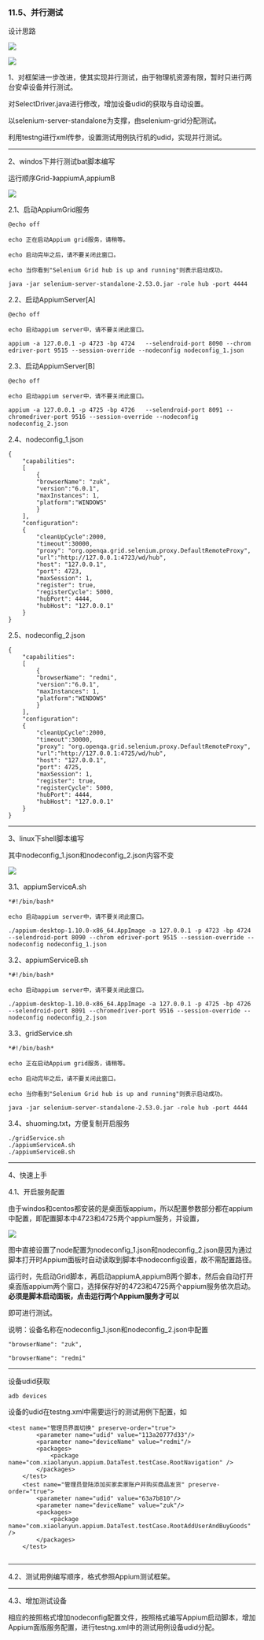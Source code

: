 ### 11.5、并行测试

设计思路

![](image/11.5.3.PNG)

![](image/11.5.4.PNG)

1、对框架进一步改进，使其实现并行测试，由于物理机资源有限，暂时只进行两台安卓设备并行测试。

对SelectDriver.java进行修改，增加设备udid的获取与自动设置。

以selenium-server-standalone为支撑，由selenium-grid分配测试。

利用testng进行xml传参，设置测试用例执行机的udid，实现并行测试。

***

2、windos下并行测试bat脚本编写

运行顺序Grid-》appiumA,appiumB

![](image/11.5.0.PNG)

2.1、启动AppiumGrid服务

```
@echo off

echo 正在启动Appium grid服务，请稍等。

echo 启动完毕之后，请不要关闭此窗口。

echo 当你看到"Selenium Grid hub is up and running"则表示启动成功。

java -jar selenium-server-standalone-2.53.0.jar -role hub -port 4444
```

2.2、启动AppiumServer[A]

```
@echo off

echo 启动appium server中，请不要关闭此窗口。

appium -a 127.0.0.1 -p 4723 -bp 4724   --selendroid-port 8090 --chrom edriver-port 9515 --session-override --nodeconfig nodeconfig_1.json
```



2.3、启动AppiumServer[B]

```
@echo off

echo 启动appium server中，请不要关闭此窗口。

appium -a 127.0.0.1 -p 4725 -bp 4726   --selendroid-port 8091 --chromedriver-port 9516 --session-override --nodeconfig nodeconfig_2.json
```



2.4、nodeconfig_1.json

```
{
	"capabilities":
	[
		{
		"browserName": "zuk",
		"version":"6.0.1",
		"maxInstances": 1,
		"platform":"WINDOWS"
		}
	],
	"configuration":
	{
		"cleanUpCycle":2000,
		"timeout":30000,
		"proxy": "org.openqa.grid.selenium.proxy.DefaultRemoteProxy",
		"url":"http://127.0.0.1:4723/wd/hub",
		"host": "127.0.0.1",
		"port": 4723,
		"maxSession": 1,
		"register": true,
		"registerCycle": 5000,
		"hubPort": 4444,
		"hubHost": "127.0.0.1"
	}
}
```



2.5、nodeconfig_2.json

```
{
	"capabilities":
	[
		{
		"browserName": "redmi",
		"version":"6.0.1",
		"maxInstances": 1,
		"platform":"WINDOWS"
		}
	],
	"configuration":
	{
		"cleanUpCycle":2000,
		"timeout":30000,
		"proxy": "org.openqa.grid.selenium.proxy.DefaultRemoteProxy",
		"url":"http://127.0.0.1:4725/wd/hub",
		"host": "127.0.0.1",
		"port": 4725,
		"maxSession": 1,
		"register": true,
		"registerCycle": 5000,
		"hubPort": 4444,
		"hubHost": "127.0.0.1"
	}
}
```



***

3、linux下shell脚本编写

其中nodeconfig_1.json和nodeconfig_2.json内容不变

![](image/11.5.1.PNG)

3.1、appiumServiceA.sh

```
*#!/bin/bash*

echo 启动appium server中，请不要关闭此窗口。

./appium-desktop-1.10.0-x86_64.AppImage -a 127.0.0.1 -p 4723 -bp 4724   --selendroid-port 8090 --chrom edriver-port 9515 --session-override --nodeconfig nodeconfig_1.json
```



3.2、appiumServiceB.sh

```
*#!/bin/bash*

echo 启动appium server中，请不要关闭此窗口。

./appium-desktop-1.10.0-x86_64.AppImage -a 127.0.0.1 -p 4725 -bp 4726   --selendroid-port 8091 --chromedriver-port 9516 --session-override --nodeconfig nodeconfig_2.json
```



3.3、gridService.sh

```
*#!/bin/bash*

echo 正在启动Appium grid服务，请稍等。

echo 启动完毕之后，请不要关闭此窗口。

echo 当你看到"Selenium Grid hub is up and running"则表示启动成功。

java -jar selenium-server-standalone-2.53.0.jar -role hub -port 4444
```

3.4、shuoming.txt，方便复制开启服务

```
./gridService.sh
./appiumServiceA.sh
./appiumServiceB.sh
```

***

4、快速上手

4.1、开启服务配置

由于windos和centos都安装的是桌面版appium，所以配置参数部分都在appium中配置，即配置脚本中4723和4725两个appium服务，并设置，

![](image/11.5.2.PNG)

图中直接设置了node配置为nodeconfig_1.json和nodeconfig_2.json是因为通过脚本打开时Appium面板时自动读取到脚本中nodeconfig设置，故不需配置路径。

运行时，先启动Grid脚本，再启动appiumA,appiumB两个脚本，然后会自动打开桌面版appium两个窗口，选择保存好的4723和4725两个appium服务依次启动。**必须是脚本启动面板，点击运行两个Appium服务才可以**

即可进行测试。

说明：设备名称在nodeconfig_1.json和nodeconfig_2.json中配置

```
"browserName": "zuk",

"browserName": "redmi"
```



***

设备udid获取

```
adb devices
```



设备的udid在testng.xml中需要运行的测试用例下配置，如

```
<test name="管理员界面切换" preserve-order="true">
		<parameter name="udid" value="113a20777d33"/> 
		<parameter name="deviceName" value="redmi"/>
		<packages>
			<package name="com.xiaolanyun.appium.DataTest.testCase.RootNavigation" />
		</packages>
	</test>
	<test name="管理员登陆添加买家卖家账户并购买商品发货" preserve-order="true">
		<parameter name="udid" value="63a7b810"/>
		<parameter name="deviceName" value="zuk"/>
		<packages>
			<package name="com.xiaolanyun.appium.DataTest.testCase.RootAddUserAndBuyGoods" />
		</packages>
	</test>
	
```

***

4.2、测试用例编写顺序，格式参照Appium测试框架。

***

4.3、增加测试设备

相应的按照格式增加nodeconfig配置文件，按照格式编写Appium启动脚本，增加Appium面版服务配置，进行testng.xml中的测试用例设备udid分配。

